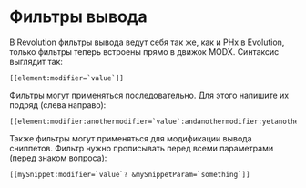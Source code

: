 # Фильтры вывода

В Revolution фильтры вывода ведут себя так же, как и PHx в Evolution, только фильтры теперь встроены прямо в движок MODX. Синтаксис выглядит так:

```modx
[[element:modifier=`value`]]
```

Фильтры могут применяться последовательно. Для этого напишите их подряд (слева направо):

```modx
[[element:modifier:anothermodifier=`value`:andanothermodifier:yetanother=`value2`]]
```

Также фильтры могут применяться для модификации вывода сниппетов. Фильтр нужно прописывать перед всеми параметрами (перед знаком вопроса):

```modx
[[mySnippet:modifier=`value`? &mySnippetParam=`something`]]
```
